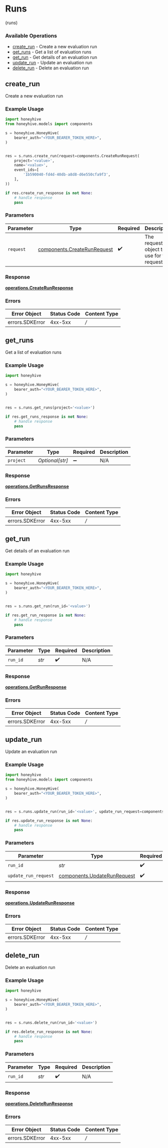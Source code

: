 # Runs
(*runs*)

### Available Operations

* [create_run](#create_run) - Create a new evaluation run
* [get_runs](#get_runs) - Get a list of evaluation runs
* [get_run](#get_run) - Get details of an evaluation run
* [update_run](#update_run) - Update an evaluation run
* [delete_run](#delete_run) - Delete an evaluation run

## create_run

Create a new evaluation run

### Example Usage

```python
import honeyhive
from honeyhive.models import components

s = honeyhive.HoneyHive(
    bearer_auth="<YOUR_BEARER_TOKEN_HERE>",
)


res = s.runs.create_run(request=components.CreateRunRequest(
    project='<value>',
    name='<value>',
    event_ids=[
        '1b590040-fd4d-40db-a8d8-d6e550cfa9f3',
    ],
))

if res.create_run_response is not None:
    # handle response
    pass

```

### Parameters

| Parameter                                                                  | Type                                                                       | Required                                                                   | Description                                                                |
| -------------------------------------------------------------------------- | -------------------------------------------------------------------------- | -------------------------------------------------------------------------- | -------------------------------------------------------------------------- |
| `request`                                                                  | [components.CreateRunRequest](../../models/components/createrunrequest.md) | :heavy_check_mark:                                                         | The request object to use for the request.                                 |


### Response

**[operations.CreateRunResponse](../../models/operations/createrunresponse.md)**
### Errors

| Error Object    | Status Code     | Content Type    |
| --------------- | --------------- | --------------- |
| errors.SDKError | 4xx-5xx         | */*             |

## get_runs

Get a list of evaluation runs

### Example Usage

```python
import honeyhive

s = honeyhive.HoneyHive(
    bearer_auth="<YOUR_BEARER_TOKEN_HERE>",
)


res = s.runs.get_runs(project='<value>')

if res.get_runs_response is not None:
    # handle response
    pass

```

### Parameters

| Parameter          | Type               | Required           | Description        |
| ------------------ | ------------------ | ------------------ | ------------------ |
| `project`          | *Optional[str]*    | :heavy_minus_sign: | N/A                |


### Response

**[operations.GetRunsResponse](../../models/operations/getrunsresponse.md)**
### Errors

| Error Object    | Status Code     | Content Type    |
| --------------- | --------------- | --------------- |
| errors.SDKError | 4xx-5xx         | */*             |

## get_run

Get details of an evaluation run

### Example Usage

```python
import honeyhive

s = honeyhive.HoneyHive(
    bearer_auth="<YOUR_BEARER_TOKEN_HERE>",
)


res = s.runs.get_run(run_id='<value>')

if res.get_run_response is not None:
    # handle response
    pass

```

### Parameters

| Parameter          | Type               | Required           | Description        |
| ------------------ | ------------------ | ------------------ | ------------------ |
| `run_id`           | *str*              | :heavy_check_mark: | N/A                |


### Response

**[operations.GetRunResponse](../../models/operations/getrunresponse.md)**
### Errors

| Error Object    | Status Code     | Content Type    |
| --------------- | --------------- | --------------- |
| errors.SDKError | 4xx-5xx         | */*             |

## update_run

Update an evaluation run

### Example Usage

```python
import honeyhive
from honeyhive.models import components

s = honeyhive.HoneyHive(
    bearer_auth="<YOUR_BEARER_TOKEN_HERE>",
)


res = s.runs.update_run(run_id='<value>', update_run_request=components.UpdateRunRequest())

if res.update_run_response is not None:
    # handle response
    pass

```

### Parameters

| Parameter                                                                  | Type                                                                       | Required                                                                   | Description                                                                |
| -------------------------------------------------------------------------- | -------------------------------------------------------------------------- | -------------------------------------------------------------------------- | -------------------------------------------------------------------------- |
| `run_id`                                                                   | *str*                                                                      | :heavy_check_mark:                                                         | N/A                                                                        |
| `update_run_request`                                                       | [components.UpdateRunRequest](../../models/components/updaterunrequest.md) | :heavy_check_mark:                                                         | N/A                                                                        |


### Response

**[operations.UpdateRunResponse](../../models/operations/updaterunresponse.md)**
### Errors

| Error Object    | Status Code     | Content Type    |
| --------------- | --------------- | --------------- |
| errors.SDKError | 4xx-5xx         | */*             |

## delete_run

Delete an evaluation run

### Example Usage

```python
import honeyhive

s = honeyhive.HoneyHive(
    bearer_auth="<YOUR_BEARER_TOKEN_HERE>",
)


res = s.runs.delete_run(run_id='<value>')

if res.delete_run_response is not None:
    # handle response
    pass

```

### Parameters

| Parameter          | Type               | Required           | Description        |
| ------------------ | ------------------ | ------------------ | ------------------ |
| `run_id`           | *str*              | :heavy_check_mark: | N/A                |


### Response

**[operations.DeleteRunResponse](../../models/operations/deleterunresponse.md)**
### Errors

| Error Object    | Status Code     | Content Type    |
| --------------- | --------------- | --------------- |
| errors.SDKError | 4xx-5xx         | */*             |
